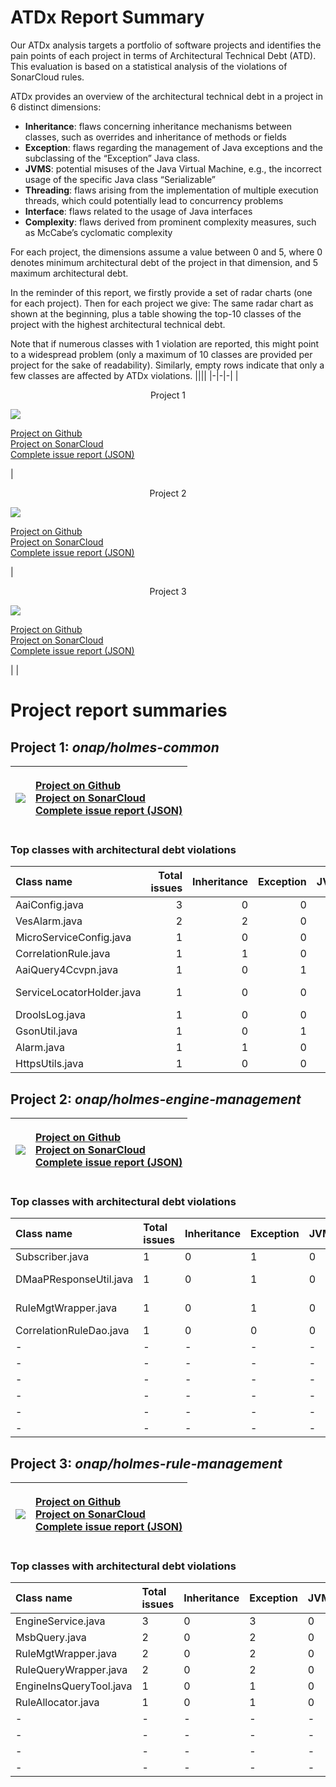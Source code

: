 # ATDx Report Summary
Our ATDx analysis targets a portfolio of software projects and identifies the pain points of each project in terms of Architectural Technical Debt (ATD). This evaluation is based on a statistical analysis of the violations of SonarCloud rules.

ATDx provides an overview of the architectural technical debt in a project  in 6 distinct dimensions:
* **Inheritance**: flaws concerning inheritance mechanisms between classes, such as overrides and inheritance of methods or fields
* **Exception**: flaws regarding the management of Java exceptions and the subclassing of the “Exception” Java class.
* **JVMS**: potential misuses of the Java Virtual Machine, e.g., the incorrect usage of the specific Java class “Serializable”
* **Threading**: flaws arising from the implementation of multiple execution threads, which could potentially lead to concurrency problems
* **Interface**: flaws related to the usage of Java interfaces
* **Complexity**: flaws derived from prominent complexity measures, such as McCabe’s cyclomatic complexity

For each project, the dimensions assume a value between 0 and 5, where 0 denotes minimum architectural debt of the project in that dimension, and 5 maximum architectural debt.

In the reminder of this report, we firstly provide a set of radar charts (one for each project). Then for each project we give:
The same radar chart as shown at the beginning, plus a table showing the top-10 classes of the project with the highest architectural technical debt.

Note that if numerous classes with 1 violation are reported, this might point to a widespread problem (only a maximum of 10 classes are provided per project for the sake of readability). Similarly, empty rows indicate that only a few classes are affected by ATDx violations.
||||
|-|-|-|
|<p align="center">Project 1</p><img src="https://github.com/robertoverdecchia/ATDx_report_sandbox/blob/master/plots/onap_holmes-common.jpg"/> <p style="text-align:left">[Project on Github](https://github.com/onap/holmes-common) <br> [Project on SonarCloud ](https://sonarcloud.io/dashboard?id=onap_holmes-common) <br> [Complete issue report (JSON)](https://github.com/robertoverdecchia/ATDx_report_sandbox/blob/master/jsons/onap_holmes-common.json)</p>|<p align="center">Project 2</p><img src="https://github.com/robertoverdecchia/ATDx_report_sandbox/blob/master/plots/onap_holmes-engine-management.jpg"/> <p style="text-align:left">[Project on Github](https://github.com/onap/holmes-engine-management) <br> [Project on SonarCloud ](https://sonarcloud.io/dashboard?id=onap_holmes-engine-management) <br> [Complete issue report (JSON)](https://github.com/robertoverdecchia/ATDx_report_sandbox/blob/master/jsons/onap_holmes-engine-management.json)</p>|<p align="center">Project 3</p><img src="https://github.com/robertoverdecchia/ATDx_report_sandbox/blob/master/plots/onap_holmes-rule-management.jpg"/> <p style="text-align:left">[Project on Github](https://github.com/onap/holmes-rule-management) <br> [Project on SonarCloud ](https://sonarcloud.io/dashboard?id=onap_holmes-rule-management) <br> [Complete issue report (JSON)](https://github.com/robertoverdecchia/ATDx_report_sandbox/blob/master/jsons/onap_holmes-rule-management.json)</p>
 | |

# Project report summaries
## Project 1: _onap/holmes-common_
|<img src="https://github.com/robertoverdecchia/ATDx_report_sandbox/blob/master/plots/onap_holmes-common.jpg"/>|<p style="text-align:left">[Project on Github](https://github.com/onap/holmes-common) <br> [Project on SonarCloud ](https://sonarcloud.io/dashboard?id=onap_holmes-common) <br> [Complete issue report (JSON)](https://github.com/robertoverdecchia/ATDx_report_sandbox/blob/master/jsons/onap_holmes-common.json)</p>
|-|-|
### Top classes with architectural debt violations
| Class name                |   Total issues |   Inheritance |   Exception |   JVMS |   Interface |   Threading |   Complexity | Fully qualified class name                                                                         |
|:--------------------------|---------------:|--------------:|------------:|-------:|------------:|------------:|-------------:|:---------------------------------------------------------------------------------------------------|
| AaiConfig.java            |              3 |             0 |           0 |      0 |           3 |           0 |            0 | holmes-actions/src/main/java/org/onap/holmes/common/aai/config/AaiConfig.java                      |
| VesAlarm.java             |              2 |             2 |           0 |      0 |           0 |           0 |            0 | holmes-actions/src/main/java/org/onap/holmes/common/api/stat/VesAlarm.java                         |
| MicroServiceConfig.java   |              1 |             0 |           0 |      0 |           1 |           0 |            0 | holmes-actions/src/main/java/org/onap/holmes/common/config/MicroServiceConfig.java                 |
| CorrelationRule.java      |              1 |             1 |           0 |      0 |           0 |           0 |            0 | holmes-actions/src/main/java/org/onap/holmes/common/api/entity/CorrelationRule.java                |
| AaiQuery4Ccvpn.java       |              1 |             0 |           1 |      0 |           0 |           0 |            0 | holmes-actions/src/main/java/org/onap/holmes/common/aai/AaiQuery4Ccvpn.java                        |
| ServiceLocatorHolder.java |              1 |             0 |           0 |      0 |           1 |           0 |            0 | holmes-actions/src/main/java/org/onap/holmes/common/dropwizard/ioc/utils/ServiceLocatorHolder.java |
| DroolsLog.java            |              1 |             0 |           0 |      0 |           1 |           0 |            0 | holmes-actions/src/main/java/org/onap/holmes/common/utils/DroolsLog.java                           |
| GsonUtil.java             |              1 |             0 |           1 |      0 |           0 |           0 |            0 | holmes-actions/src/main/java/org/onap/holmes/common/utils/GsonUtil.java                            |
| Alarm.java                |              1 |             1 |           0 |      0 |           0 |           0 |            0 | holmes-actions/src/main/java/org/onap/holmes/common/api/stat/Alarm.java                            |
| HttpsUtils.java           |              1 |             0 |           0 |      0 |           1 |           0 |            0 | holmes-actions/src/main/java/org/onap/holmes/common/utils/HttpsUtils.java                          |

## Project 2: _onap/holmes-engine-management_
|<img src="https://github.com/robertoverdecchia/ATDx_report_sandbox/blob/master/plots/onap_holmes-engine-management.jpg"/>|<p style="text-align:left">[Project on Github](https://github.com/onap/holmes-engine-management) <br> [Project on SonarCloud ](https://sonarcloud.io/dashboard?id=onap_holmes-engine-management) <br> [Complete issue report (JSON)](https://github.com/robertoverdecchia/ATDx_report_sandbox/blob/master/jsons/onap_holmes-engine-management.json)</p>
|-|-|
### Top classes with architectural debt violations
| Class name              | Total issues   | Inheritance   | Exception   | JVMS   | Interface   | Threading   | Complexity   | Fully qualified class name                                                     |
|:------------------------|:---------------|:--------------|:------------|:-------|:------------|:------------|:-------------|:-------------------------------------------------------------------------------|
| Subscriber.java         | 1              | 0             | 1           | 0      | 0           | 0           | 0            | engine-d/src/main/java/org/onap/holmes/dsa/dmaappolling/Subscriber.java        |
| DMaaPResponseUtil.java  | 1              | 0             | 1           | 0      | 0           | 0           | 0            | engine-d/src/main/java/org/onap/holmes/dsa/dmaappolling/DMaaPResponseUtil.java |
| RuleMgtWrapper.java     | 1              | 0             | 1           | 0      | 0           | 0           | 0            | engine-d/src/main/java/org/onap/holmes/engine/wrapper/RuleMgtWrapper.java      |
| CorrelationRuleDao.java | 1              | 0             | 0           | 0      | 1           | 0           | 0            | engine-d/src/main/java/org/onap/holmes/engine/db/CorrelationRuleDao.java       |
| -                       | -              | -             | -           | -      | -           | -           | -            | -                                                                              |
| -                       | -              | -             | -           | -      | -           | -           | -            | -                                                                              |
| -                       | -              | -             | -           | -      | -           | -           | -            | -                                                                              |
| -                       | -              | -             | -           | -      | -           | -           | -            | -                                                                              |
| -                       | -              | -             | -           | -      | -           | -           | -            | -                                                                              |
| -                       | -              | -             | -           | -      | -           | -           | -            | -                                                                              |

## Project 3: _onap/holmes-rule-management_
|<img src="https://github.com/robertoverdecchia/ATDx_report_sandbox/blob/master/plots/onap_holmes-rule-management.jpg"/>|<p style="text-align:left">[Project on Github](https://github.com/onap/holmes-rule-management) <br> [Project on SonarCloud ](https://sonarcloud.io/dashboard?id=onap_holmes-rule-management) <br> [Complete issue report (JSON)](https://github.com/robertoverdecchia/ATDx_report_sandbox/blob/master/jsons/onap_holmes-rule-management.json)</p>
|-|-|
### Top classes with architectural debt violations
| Class name              | Total issues   | Inheritance   | Exception   | JVMS   | Interface   | Threading   | Complexity   | Fully qualified class name                                                       |
|:------------------------|:---------------|:--------------|:------------|:-------|:------------|:------------|:-------------|:---------------------------------------------------------------------------------|
| EngineService.java      | 3              | 0             | 3           | 0      | 0           | 0           | 0            | rulemgt/src/main/java/org/onap/holmes/rulemgt/bolt/enginebolt/EngineService.java |
| MsbQuery.java           | 2              | 0             | 2           | 0      | 0           | 0           | 0            | rulemgt/src/main/java/org/onap/holmes/rulemgt/msb/MsbQuery.java                  |
| RuleMgtWrapper.java     | 2              | 0             | 2           | 0      | 0           | 0           | 0            | rulemgt/src/main/java/org/onap/holmes/rulemgt/wrapper/RuleMgtWrapper.java        |
| RuleQueryWrapper.java   | 2              | 0             | 2           | 0      | 0           | 0           | 0            | rulemgt/src/main/java/org/onap/holmes/rulemgt/wrapper/RuleQueryWrapper.java      |
| EngineInsQueryTool.java | 1              | 0             | 1           | 0      | 0           | 0           | 0            | rulemgt/src/main/java/org/onap/holmes/rulemgt/msb/EngineInsQueryTool.java        |
| RuleAllocator.java      | 1              | 0             | 1           | 0      | 0           | 0           | 0            | rulemgt/src/main/java/org/onap/holmes/rulemgt/send/RuleAllocator.java            |
| -                       | -              | -             | -           | -      | -           | -           | -            | -                                                                                |
| -                       | -              | -             | -           | -      | -           | -           | -            | -                                                                                |
| -                       | -              | -             | -           | -      | -           | -           | -            | -                                                                                |
| -                       | -              | -             | -           | -      | -           | -           | -            | -                                                                                |

